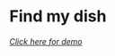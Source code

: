 <h1>Find my dish</h1>
<h6><a href="https://find-my-dish.web.app" target="_blank">Click here for demo</a></h6>
